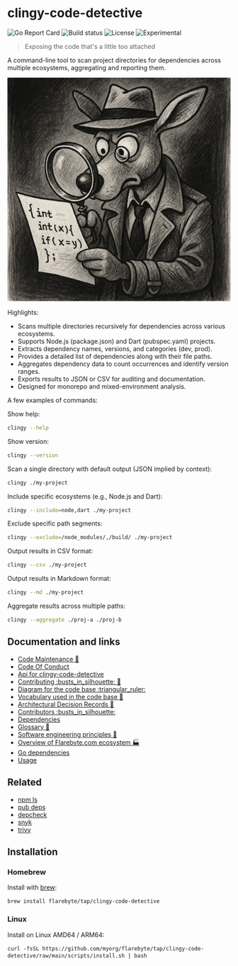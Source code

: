 # clingy-code-detective

![Go Report
Card](https://goreportcard.com/badge/github.com/flarebyte/clingy-code-detective)
![Build
status](https://github.com/flarebyte/clingy-code-detective/actions/workflows/go.yml/badge.svg)
![License](https://img.shields.io/github/license/flarebyte/clingy-code-detective)
![Experimental](https://img.shields.io/badge/status-experimental-blue)

> Exposing the code that's a little too attached

A command-line tool to scan project directories for dependencies across
multiple ecosystems, aggregating and reporting them.

![Hero image for clingy-code-detective](clingy-code-detective-hero-512.jpeg)

Highlights:

-   Scans multiple directories recursively for dependencies across various
    ecosystems.
-   Supports Node.js (package.json) and Dart (pubspec.yaml) projects.
-   Extracts dependency names, versions, and categories (dev, prod).
-   Provides a detailed list of dependencies along with their file paths.
-   Aggregates dependency data to count occurrences and identify version
    ranges.
-   Exports results to JSON or CSV for auditing and documentation.
-   Designed for monorepo and mixed-environment analysis.

A few examples of commands:

Show help:

```bash
clingy --help
```

Show version:

```bash
clingy --version
```

Scan a single directory with default output (JSON implied by context):

```bash
clingy ./my-project
```

Include specific ecosystems (e.g., Node.js and Dart):

```bash
clingy --include=node,dart ./my-project
```

Exclude specific path segments:

```bash
clingy --exclude=/node_modules/,/build/ ./my-project
```

Output results in CSV format:

```bash
clingy --csv ./my-project
```

Output results in Markdown format:

```bash
clingy --md ./my-project
```

Aggregate results across multiple paths:

```bash
clingy --aggregate ./proj-a ./proj-b
```

## Documentation and links

-   [Code Maintenance :wrench:](MAINTENANCE.md)
-   [Code Of Conduct](CODE_OF_CONDUCT.md)
-   [Api for clingy-code-detective](API.md)
-   [Contributing :busts\_in\_silhouette: :construction:](CONTRIBUTING.md)
-   [Diagram for the code base :triangular\_ruler:](INTERNAL.md)
-   [Vocabulary used in the code base :book:](CODE_VOCABULARY.md)
-   [Architectural Decision Records :memo:](DECISIONS.md)
-   [Contributors :busts\_in\_silhouette:
    ](https://github.com/flarebyte/clingy-code-detective/graphs/contributors)
-   [Dependencies](https://github.com/flarebyte/clingy-code-detective/network/dependencies)
-   [Glossary :book:
    ](https://github.com/flarebyte/overview/blob/main/GLOSSARY.md)
-   [Software engineering principles :gem:
    ](https://github.com/flarebyte/overview/blob/main/PRINCIPLES.md)
-   [Overview of Flarebyte.com ecosystem :factory:
    ](https://github.com/flarebyte/overview)
-   [Go dependencies](DEPENDENCIES.md)
-   [Usage](USAGE.md)

## Related

-   [npm ls](https://docs.npmjs.com/cli/v10/commands/npm-ls)
-   [pub deps](https://dart.dev/tools/pub/cmd/pub-deps)
-   [depcheck](https://github.com/depcheck/depcheck)
-   [snyk](https://snyk.io/)
-   [trivy](https://github.com/aquasecurity/trivy)

## Installation

### Homebrew

Install with [brew](https://brew.sh/):

```
brew install flarebyte/tap/clingy-code-detective
```

### Linux

Install on Linux AMD64 / ARM64:

```
curl -fsSL https://github.com/myorg/flarebyte/tap/clingy-code-detective/raw/main/scripts/install.sh | bash
```
